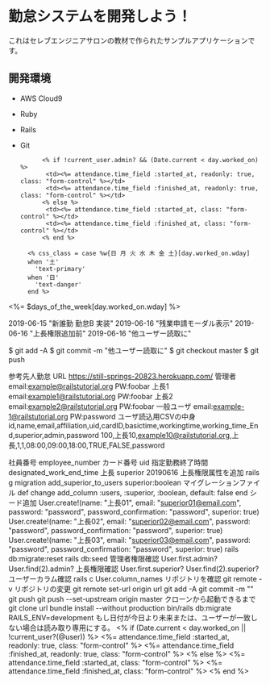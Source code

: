 # 勤怠システムを開発しよう！

これはセレブエンジニアサロンの教材で作られたサンプルアプリケーションです。

## 開発環境

* AWS Cloud9
* Ruby
* Rails
* Git

            <% if !current_user.admin? && (Date.current < day.worked_on) %>
             <td><%= attendance.time_field :started_at, readonly: true, class: "form-control" %></td>
             <td><%= attendance.time_field :finished_at, readonly: true, class: "form-control" %></td>
            <% else %>
             <td><%= attendance.time_field :started_at, class: "form-control" %></td>
             <td><%= attendance.time_field :finished_at, class: "form-control" %></td>
            <% end %>
            
        <% css_class = case %w{日 月 火 水 木 金 土}[day.worked_on.wday]
        when '土'
          'text-primary'
        when '日'
          'text-danger'
        end %>
        
<%= $days_of_the_week[day.worked_on.wday] %>

2019-06-15 "新誰勤 勤怠B 実装"
2019-06-16 "残業申請モーダル表示"
2019-06-16 "上長権限追加前"
2019-06-16 "他ユーザー読取に"

$ git add -A
$ git commit -m "他ユーザー読取に"
$ git checkout master
$ git push

参考先人勤怠
URL
https://still-springs-20823.herokuapp.com/
管理者
email:example@railstutorial.org
PW:foobar
上長1
email:example1@railstutorial.org
PW:foobar
上長2
email:example2@railstutorial.org
PW:foobar
一般ユーザ
email:example-1@railstutorial.org
PW:password
ユーザ読込用CSVの中身
id,name,email,affiliation,uid,cardID,basictime,workingtime,working_time_End,superior,admin,password
100,上長10,example10@railstutorial.org,上長,1,1,08:00,09:00,18:00,TRUE,FALSE,password

社員番号
employee_number
カード番号
uid
指定勤務終了時間
designated_work_end_time
上長
superior
20190616
上長権限属性を追加
rails g migration add_superior_to_users superior:boolean
マイグレーションファイル
  def change
    add_column :users, :superior, :boolean, default: false
  end
シード追加
User.create!(name: "上長01",
             email: "superior01@email.com",
             password: "password",
             password_confirmation: "password",
             superior: true)
User.create!(name: "上長02",
             email: "superior02@email.com",
             password: "password",
             password_confirmation: "password",
             superior: true)
User.create!(name: "上長03",
             email: "superior03@email.com",
             password: "password",
             password_confirmation: "password",
             superior: true)
rails db:migrate:reset
rails db:seed
管理者権限確認
User.first.admin?
User.find(2).admin?
上長権限確認
User.first.superior?
User.find(2).superior?
ユーザーカラム確認
rails c
User.column_names
リポジトリを確認
git remote -v
リポジトリの変更
git remote set-url origin url
git add -A
git commit -m ""
git push
git push --set-upstream origin master
クローンから起動できるまで
git clone url
bundle install --without production
bin/rails db:migrate RAILS_ENV=development
もし日付が今日より未来または、ユーザーが一致しない場合は読み取り専用にする。
            <% if (Date.current < day.worked_on || !current_user?(@user)) %>
             <td><%= attendance.time_field :started_at, readonly: true, class: "form-control" %></td>
             <td><%= attendance.time_field :finished_at, readonly: true, class: "form-control" %></td>
            <% else %>
             <td><%= attendance.time_field :started_at, class: "form-control" %></td>
             <td><%= attendance.time_field :finished_at, class: "form-control" %></td>
            <% end %>